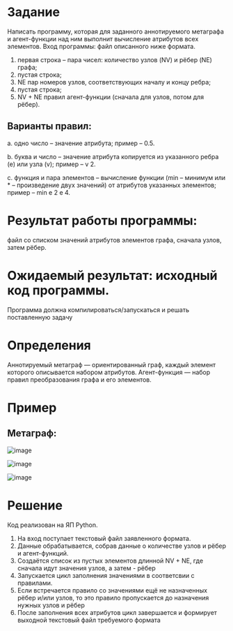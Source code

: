 # Задание
Написать программу, которая для заданного аннотируемого метаграфа и агент-функции над ним выполнит вычисление атрибутов всех элементов.
Вход программы: файл описанного ниже формата.
1. первая строка – пара чисел: количество узлов (NV) и рёбер (NE) графа;
2. пустая строка;
3. NE пар номеров узлов, соответствующих началу и концу ребра;
4. пустая строка;
5. NV + NE правил агент-функции (сначала для узлов, потом для рёбер).
## Варианты правил:
a. одно число – значение атрибута; пример – 0.5.

b.     буква и число – значение атрибута копируется из указанного ребра (e) или узла (v); пример – v 2.

c.     функция и пара элементов – вычисление функции (min – минимум или * – произведение двух значений) от атрибутов указанных элементов; пример – min e 2 e 4.

# Результат работы программы: 
файл со списком значений атрибутов элементов графа, сначала узлов, затем рёбер.
# Ожидаемый результат: исходный код программы.
 Программа должна компилироваться/запускаться и решать поставленную задачу
 
 
# Определения
Аннотируемый метаграф — ориентированный граф, каждый элемент которого описывается набором атрибутов.
Агент-функция — набор правил преобразования графа и его элементов.

# Пример
## Метаграф:
![image](https://github.com/user-attachments/assets/5d0057d7-0461-4079-a27a-28e9e11b43f0)

![image](https://github.com/user-attachments/assets/2434182e-8163-4ec8-964a-9cf38def21fb)

![image](https://github.com/user-attachments/assets/50702931-c450-4392-a14c-fd914db0fa9f)

# Решение
Код реализован на ЯП Python. 
1. На вход поступает текстовый файл заявленного формата.
2. Данные обрабатывается, собрав данные о количестве узлов и рёбер и агент-функций.
3. Создаётся список из пустых элементов длинной NV + NE, где сначала идут значения узлов, а затем - рёбер
4. Запускается цикл заполнения значениями в соответсвии с правилами.
5. Если встречается правило со значениями ещё не назначенных рёбер и/или узлов, то это правило пропускается до назначения нужных узлов и рёбер
6. После заполнения всех атрибутов цикл завершается и формирует выходной текстовый файл требуемого формата
